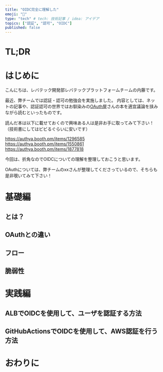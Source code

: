 ```yaml
---
title: "OIDC完全に理解した"
emoji: "🔑"
type: "tech" # tech: 技術記事 / idea: アイデア
topics: ["認証", "認可", "OIDC"]
published: false
---
```


# TL;DR

# はじめに
こんにちは、レバテック開発部レバテックプラットフォームチームの内藤です。

最近、弊チームでは認証・認可の勉強会を実施しました。
内容としては、ネットの記事や、認証認可の世界ではお馴染みの[OAuth屋](https://twitter.com/authyasan)さんの本を適宜議論を挟みながら読むといったものです。

読んだ本は以下に載せておくので興味ある人は是非お手に取ってみて下さい！（技術書にしてはビビるぐらいに安いです）

https://authya.booth.pm/items/1296585
https://authya.booth.pm/items/1550861
https://authya.booth.pm/items/1877818

今回は、折角なのでOIDCについての理解を整理しておこうと思います。

OAuthについては、弊チームのxxさんが整理してくださっているので、そちらも是非覗いてみて下さい！

# 基礎編
## とは？
## OAuthとの違い
## フロー
## 脆弱性

# 実践編
## ALBでOIDCを使用して、ユーザを認証する方法
## GitHubActionsでOIDCを使用して、AWS認証を行う方法

# おわりに
